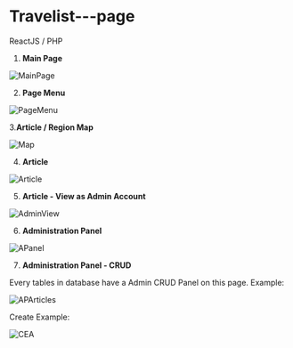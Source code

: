 # Travelist---page
ReactJS / PHP

1. **Main Page**

![MainPage](https://images-wixmp-ed30a86b8c4ca887773594c2.wixmp.com/f/12abb353-ab91-4433-96d3-b5d9c5847254/de1p3rr-eb2cf352-f21c-4166-9d51-f194442712a8.png/v1/fill/w_1280,h_720,q_80,strp/__travelist_blog___1_by_00x097_de1p3rr-fullview.jpg?token=eyJ0eXAiOiJKV1QiLCJhbGciOiJIUzI1NiJ9.eyJzdWIiOiJ1cm46YXBwOiIsImlzcyI6InVybjphcHA6Iiwib2JqIjpbW3siaGVpZ2h0IjoiPD03MjAiLCJwYXRoIjoiXC9mXC8xMmFiYjM1My1hYjkxLTQ0MzMtOTZkMy1iNWQ5YzU4NDcyNTRcL2RlMXAzcnItZWIyY2YzNTItZjIxYy00MTY2LTlkNTEtZjE5NDQ0MjcxMmE4LnBuZyIsIndpZHRoIjoiPD0xMjgwIn1dXSwiYXVkIjpbInVybjpzZXJ2aWNlOmltYWdlLm9wZXJhdGlvbnMiXX0.MHnGroQ1gaNGzeWTcNivKACNzJMntu1YEhg4OK8g9dY)

2. **Page Menu**

![PageMenu](https://images-wixmp-ed30a86b8c4ca887773594c2.wixmp.com/f/12abb353-ab91-4433-96d3-b5d9c5847254/de1p3s2-cbaff91d-3fdb-491e-aebd-784a5711c123.png/v1/fill/w_1280,h_720,q_80,strp/__travelist_blog___2_by_00x097_de1p3s2-fullview.jpg?token=eyJ0eXAiOiJKV1QiLCJhbGciOiJIUzI1NiJ9.eyJzdWIiOiJ1cm46YXBwOiIsImlzcyI6InVybjphcHA6Iiwib2JqIjpbW3siaGVpZ2h0IjoiPD03MjAiLCJwYXRoIjoiXC9mXC8xMmFiYjM1My1hYjkxLTQ0MzMtOTZkMy1iNWQ5YzU4NDcyNTRcL2RlMXAzczItY2JhZmY5MWQtM2ZkYi00OTFlLWFlYmQtNzg0YTU3MTFjMTIzLnBuZyIsIndpZHRoIjoiPD0xMjgwIn1dXSwiYXVkIjpbInVybjpzZXJ2aWNlOmltYWdlLm9wZXJhdGlvbnMiXX0.9ht5CHppkqNlVD3swaYHnXcZubvYFPF6z8JV536EreE)

3.**Article / Region Map**

![Map](https://images-wixmp-ed30a86b8c4ca887773594c2.wixmp.com/f/12abb353-ab91-4433-96d3-b5d9c5847254/de1p3sc-7833961d-4abd-44a0-8a48-d9c081027cdd.png/v1/fill/w_1280,h_720,q_80,strp/__travelist_blog___3_by_00x097_de1p3sc-fullview.jpg?token=eyJ0eXAiOiJKV1QiLCJhbGciOiJIUzI1NiJ9.eyJzdWIiOiJ1cm46YXBwOiIsImlzcyI6InVybjphcHA6Iiwib2JqIjpbW3siaGVpZ2h0IjoiPD03MjAiLCJwYXRoIjoiXC9mXC8xMmFiYjM1My1hYjkxLTQ0MzMtOTZkMy1iNWQ5YzU4NDcyNTRcL2RlMXAzc2MtNzgzMzk2MWQtNGFiZC00NGEwLThhNDgtZDljMDgxMDI3Y2RkLnBuZyIsIndpZHRoIjoiPD0xMjgwIn1dXSwiYXVkIjpbInVybjpzZXJ2aWNlOmltYWdlLm9wZXJhdGlvbnMiXX0.hV84kPla6aikV6UHIaGSKKFb-xlhFgqjuuvI5PUm-_M)

4. **Article**

![Article](https://images-wixmp-ed30a86b8c4ca887773594c2.wixmp.com/f/12abb353-ab91-4433-96d3-b5d9c5847254/de1p3sw-40a512a5-4a9f-4779-b9d1-6b4b6cdaee1a.png/v1/fill/w_1280,h_720,q_80,strp/__travelist_blog___4_by_00x097_de1p3sw-fullview.jpg?token=eyJ0eXAiOiJKV1QiLCJhbGciOiJIUzI1NiJ9.eyJzdWIiOiJ1cm46YXBwOiIsImlzcyI6InVybjphcHA6Iiwib2JqIjpbW3siaGVpZ2h0IjoiPD03MjAiLCJwYXRoIjoiXC9mXC8xMmFiYjM1My1hYjkxLTQ0MzMtOTZkMy1iNWQ5YzU4NDcyNTRcL2RlMXAzc3ctNDBhNTEyYTUtNGE5Zi00Nzc5LWI5ZDEtNmI0YjZjZGFlZTFhLnBuZyIsIndpZHRoIjoiPD0xMjgwIn1dXSwiYXVkIjpbInVybjpzZXJ2aWNlOmltYWdlLm9wZXJhdGlvbnMiXX0.vrO9fnZwtEukqyZ8jKEqXkJRlnExjfXLsO5SpHeJyr8)

5. **Article - View as Admin Account**

![AdminView](https://images-wixmp-ed30a86b8c4ca887773594c2.wixmp.com/f/12abb353-ab91-4433-96d3-b5d9c5847254/de1p4lc-6c315e52-a6b0-458a-a92f-b7178a82744d.png/v1/fill/w_1280,h_720,q_80,strp/__travelist_blog___9_by_00x097_de1p4lc-fullview.jpg?token=eyJ0eXAiOiJKV1QiLCJhbGciOiJIUzI1NiJ9.eyJzdWIiOiJ1cm46YXBwOiIsImlzcyI6InVybjphcHA6Iiwib2JqIjpbW3siaGVpZ2h0IjoiPD03MjAiLCJwYXRoIjoiXC9mXC8xMmFiYjM1My1hYjkxLTQ0MzMtOTZkMy1iNWQ5YzU4NDcyNTRcL2RlMXA0bGMtNmMzMTVlNTItYTZiMC00NThhLWE5MmYtYjcxNzhhODI3NDRkLnBuZyIsIndpZHRoIjoiPD0xMjgwIn1dXSwiYXVkIjpbInVybjpzZXJ2aWNlOmltYWdlLm9wZXJhdGlvbnMiXX0.QEAbhhz36ZMsJ4Z2FISphFVcZqpipj_Nc9zSm2Wl77M)

6. **Administration Panel**

![APanel](https://images-wixmp-ed30a86b8c4ca887773594c2.wixmp.com/f/12abb353-ab91-4433-96d3-b5d9c5847254/de1p3tb-eef6bfe8-73de-47a7-a1e1-b0df3e11543c.png/v1/fill/w_1280,h_720,q_80,strp/__travelist_blog___5_by_00x097_de1p3tb-fullview.jpg?token=eyJ0eXAiOiJKV1QiLCJhbGciOiJIUzI1NiJ9.eyJzdWIiOiJ1cm46YXBwOiIsImlzcyI6InVybjphcHA6Iiwib2JqIjpbW3siaGVpZ2h0IjoiPD03MjAiLCJwYXRoIjoiXC9mXC8xMmFiYjM1My1hYjkxLTQ0MzMtOTZkMy1iNWQ5YzU4NDcyNTRcL2RlMXAzdGItZWVmNmJmZTgtNzNkZS00N2E3LWExZTEtYjBkZjNlMTE1NDNjLnBuZyIsIndpZHRoIjoiPD0xMjgwIn1dXSwiYXVkIjpbInVybjpzZXJ2aWNlOmltYWdlLm9wZXJhdGlvbnMiXX0.Tuw04blVqVKwXEtpoY65v4-MQN0WgFDPi2dOINdDsHY)

7. **Administration Panel - CRUD**

Every tables in database have a Admin CRUD Panel on this page. Example:

![APArticles](https://images-wixmp-ed30a86b8c4ca887773594c2.wixmp.com/f/12abb353-ab91-4433-96d3-b5d9c5847254/de1p3va-0386b630-e7fa-4169-89ef-b69a445ce23f.png/v1/fill/w_1280,h_720,q_80,strp/__travelist_blog___8_by_00x097_de1p3va-fullview.jpg?token=eyJ0eXAiOiJKV1QiLCJhbGciOiJIUzI1NiJ9.eyJzdWIiOiJ1cm46YXBwOiIsImlzcyI6InVybjphcHA6Iiwib2JqIjpbW3siaGVpZ2h0IjoiPD03MjAiLCJwYXRoIjoiXC9mXC8xMmFiYjM1My1hYjkxLTQ0MzMtOTZkMy1iNWQ5YzU4NDcyNTRcL2RlMXAzdmEtMDM4NmI2MzAtZTdmYS00MTY5LTg5ZWYtYjY5YTQ0NWNlMjNmLnBuZyIsIndpZHRoIjoiPD0xMjgwIn1dXSwiYXVkIjpbInVybjpzZXJ2aWNlOmltYWdlLm9wZXJhdGlvbnMiXX0.qyGNu7u5pr4C5a-bYftrfGNZOzI6RWvxAtaEhSfeFWo)

Create Example:

![CEA](https://images-wixmp-ed30a86b8c4ca887773594c2.wixmp.com/f/12abb353-ab91-4433-96d3-b5d9c5847254/de1p3tx-8bd33476-7fb5-4d8f-bbc4-5fec79c846d4.png/v1/fill/w_1280,h_720,q_80,strp/__travelist_blog___6_by_00x097_de1p3tx-fullview.jpg?token=eyJ0eXAiOiJKV1QiLCJhbGciOiJIUzI1NiJ9.eyJzdWIiOiJ1cm46YXBwOiIsImlzcyI6InVybjphcHA6Iiwib2JqIjpbW3siaGVpZ2h0IjoiPD03MjAiLCJwYXRoIjoiXC9mXC8xMmFiYjM1My1hYjkxLTQ0MzMtOTZkMy1iNWQ5YzU4NDcyNTRcL2RlMXAzdHgtOGJkMzM0NzYtN2ZiNS00ZDhmLWJiYzQtNWZlYzc5Yzg0NmQ0LnBuZyIsIndpZHRoIjoiPD0xMjgwIn1dXSwiYXVkIjpbInVybjpzZXJ2aWNlOmltYWdlLm9wZXJhdGlvbnMiXX0.asMH3KPXnYONLREIJeZKYZ5FBVGqhdpo_Tw_wdfQFdk)
